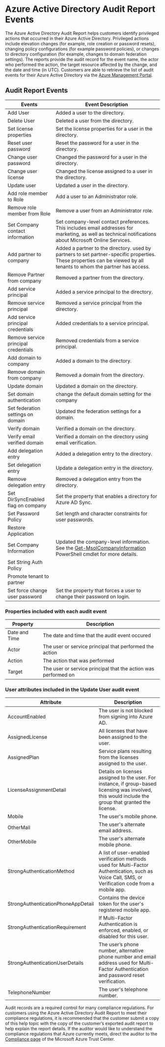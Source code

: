 <properties 
   pageTitle="Azure Active Directory Audit Report Events" 
   description="Audited events that are available for viewing and downloading from your Azure Active Directory" 
   services="active-directory" 
   documentationCenter="" 
   authors="kenhoff" 
   manager="?" 
   editor=""/>

<tags
   ms.service="active-directory"
   ms.devlang="na"
   ms.topic="article"
   ms.tgt_pltfrm="na"
   ms.workload="identity" 
   ms.date="03/23/2015"
   ms.author="kenhoff"/>

# Azure Active Directory Audit Report Events

The Azure Active Directory Audit Report helps customers identify privileged actions that occurred in their Azure Active Directory. Privileged actions include elevation changes (for example, role creation or password resets), changing policy configurations (for example password policies), or changes to directory configuration (for example, changes to domain federation settings). The reports provide the audit record for the event name, the actor who performed the action, the target resource affected by the change, and the date and time (in UTC). Customers are able to retrieve the list of audit events for their Azure Active Directory via the [Azure Management Portal](https://manage.windowsazure.com/).  

## Audit Report Events

<!--- audit event descriptions should be in the past tense --->

| Events 				| Event Description								|
| ------------------------------	| -------									|
| Add User				| Added a user to the directory.						|
| Delete User				| Deleted a user from the directory.					|
| Set license properties		| Set the license properties for a user in the directory.								|
| Reset user password			| Reset the password for a user in the directory.				|
| Change user password			| Changed the password for a user in the directory.			|
| Change user license			| Changed the license assigned to a user in the directory.		|
| Update user				| Updated a user in the directory.					|
| Add role member to Role		| Add a user to an Administrator role.		|
| Remove role member from Role		| Remove a user from an Administrator role.		|
| Set Company contact information	| Set company-level contact preferences. This includes email addresses for marketing, as well as technical notifications about Microsoft Online Services.			|
| Add partner to company		| Added a partner to the directory. used by partners to set partner-specific properties. These properties can be viewed by all tenants to whom the partner has access.			|
| Remove Partner from company		| Removed a partner from the directory.		|
| Add service principal			| Added a service principal to the directory.				|
| Remove service principal		| Removed a service principal from the directory.				|
| Add service principal credentials	| Added credentials to a service principal.		|
| Remove service principal credentials	| Removed credentials from a service principal.		|
| Add domain to company			| Added a domain to the directory.		|
| Remove domain from company		| Removed a domain from the directory.		|
| Update domain				| Updated a domain on the directory.		|
| Set domain authentication		| change the default domain setting for the company			|
| Set federation settings on domain	| Updated the federation settings for a domain.		|
| Verify domain				| Verified a domain on the directory.		|
| Verify email verified domain		| Verified a domain on the directory using email verification.		|
| Add delegation entry			| Added a delegation entry to the directory.		|
| Set delegation entry			| Update a delegation entry in the directory.		|
| Remove delegation entry		| Removed a delegation entry from the directory.		|
| Set DirSyncEnabled flag on company	| Set the property that enables a directory for Azure AD Sync.		|
| Set Password Policy			| Set length and character constraints for user passwords.		|
| Restore Application			| 		|
| Set Company Information		| Updated the company-level information. See the [Get-MsolCompanyInformation](https://msdn.microsoft.com/en-us/library/azure/dn194126.aspx) PowerShell cmdlet for more details.		|
| Set String Auth Policy		|			|
| Promote tenant to partner		|			|
| Set force change user password	| Set the property that forces a user to change their password on login.	|

<!--- 

List of events that still need descriptions:

Restore Application
Set String Auth Policy
Promote tenant to partner

--->

### Properties included with each audit event

| Property	| Description								|
| ------	| ------								|		
| Date and Time	| The date and time that the audit event occured			|
| Actor		| The user or service principal that performed the action		|
| Action	| The action that was performed						|
| Target	| The user or service principal that the action was performed on	|

### User attributes included in the Update User audit event

| Attribute 				| Description	|
| ---------------------------------	| ---------	|
| AccountEnabled			| The user is not blocked from signing into Azure AD.														|
| AssignedLicense			| All licenses that have been assigned to the user.														|
| AssignedPlan				| Service plans resulting from the licenses assigned to the user.												|
| LicenseAssignmentDetail		| Details on licenses assigned to the user. For instance, if group-based licensing was involved, this would include the group that granted the license.		|
| Mobile				| The user's mobile phone.																	|
| OtherMail				| The user's alternate email address.																|
| OtherMobile				| The user's alternate mobile phone.																|
| StrongAuthenticationMethod		| A list of user-enabled verification methods used for Multi-Factor Authentication, such as Voice Call, SMS, or Verification code from a mobile app.		|
| StrongAuthenticationPhoneAppDetail	| Contains the device token for the user's registered mobile app.												|
| StrongAuthenticationRequirement	| If Multi-Factor Authentication is enforced, enabled, or disabled for this user.										|
| StrongAuthenticationUserDetails	| The user’s phone number, alternative phone number and email address used for Multi-Factor Authentication and password reset verification.			|
| TelephoneNumber			| The user's telephone number.																	|

Audit records are a required control for many compliance regulations. For customers using the Azure Active Directory Audit Report to meet their compliance regulations, it is recommended that the customer submit a copy of this help topic with the copy of the customer’s exported audit report to help explain the report details. If the auditor would like to understand the compliance regulations that Azure currently meets, direct the auditor to the [Compliance page](http://azure.microsoft.com/en-us/support/trust-center/compliance/) of the Microsoft Azure Trust Center.
